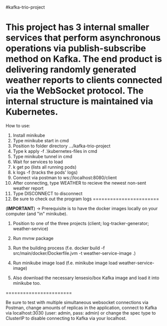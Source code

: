 #kafka-trio-project

This project has 3 internal smaller services that perform asynchronous operations via publish-subscribe method on Kafka. The end product is delivering randomly generated weather reports to clients connected via the WebSocket protocol. The internal structure is maintained via Kubernetes.
=======================
How to use:

1. Install minikube
2. Type minikube start in cmd
3. Position to folder directory .../kafka-trio-project
4. Type k apply -f .\kubernetes-files in cmd
5. Type minikube tunnel in cmd
6. Wait for services to load
7. k get po (lists all running pods)
8. k logs -f <podId> (tracks the pods' logs)
9. Connect via postman to ws://localhost:8080/client
10. After connecting, type WEATHER to recieve the newest non-sent weather report
11. Type DISCONNECT to disconnect
12. Be sure to check out the program logs
=======================

(****IMPORTANT****) -> Prerequisite is to have the docker images locally on your computer (and "in" minikube).

1. Position to one of the three projects (client; log-tracker-generator; weather-service)
2. Run mvnw package
3. Run the building process (f.e. docker build -f src/main/docker/Dockerfile.jvm -t weather-service-image .)
4. Run minikube image load <name-of-image> (f.e. minikube image load weather-service-image)

5. Also download the necessary lensesio/box Kafka image and load it into minikube too.

=======================

Be sure to test with multiple simultaneous websocket connections via Postman, change amounts of replicas in the application, connect to Kafka via localhost:3030 (user: admin, pass: admin) or change the spec type to ClusterIP to disable connecting to Kafka via your localhost.
